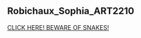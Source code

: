 ## Robichaux_Sophia_ART2210
[CLICK HERE! BEWARE OF SNAKES!](https://sophiarobichaux.github.io/Robichaux_Sophia_ART2210-1/Exercise1_Mouse_Move/Classwork_Sep18.html)
